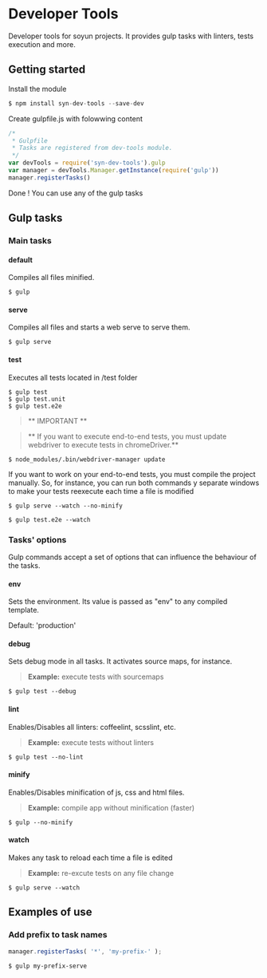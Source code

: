 # Developer Tools
Developer tools for soyun projects.
It provides gulp tasks with linters, tests execution and more.

## Getting started

Install the module
```javascript
$ npm install syn-dev-tools --save-dev
```

Create gulpfile.js with folowwing content
```javascript
/*
 * Gulpfile
 * Tasks are registered from dev-tools module.
 */
var devTools = require('syn-dev-tools').gulp
var manager = devTools.Manager.getInstance(require('gulp'))
manager.registerTasks()
```

Done ! You can use any of the gulp tasks

## Gulp tasks

### Main tasks

#### default
Compiles all files minified.
```
$ gulp
```

#### serve
Compiles all files and starts a web serve to serve them.
```
$ gulp serve
```

#### test
Executes all tests located in /test folder
```
$ gulp test
$ gulp test.unit
$ gulp test.e2e
```

> ** IMPORTANT **

> ** If you want to execute end-to-end tests, you must update webdriver to execute tests in chromeDriver.**
```
$ node_modules/.bin/webdriver-manager update
```

If you want to work on your end-to-end tests, you must compile the project manually.
So, for instance, you can run both commands y separate windows to make your tests
reexecute each time a file is modified
```
$ gulp serve --watch --no-minify
```
```
$ gulp test.e2e --watch
```

### Tasks' options
Gulp commands accept a set of options that can influence the behaviour of the tasks.

#### env
Sets the environment. Its value is passed as "env" to any compiled template.

Default: 'production'

#### debug
Sets debug mode in all tasks. It activates source maps, for instance.

> **Example:** execute tests with sourcemaps
```
$ gulp test --debug
```

#### lint
Enables/Disables all linters: coffeelint, scsslint, etc.
> **Example:** execute tests without linters
```
$ gulp test --no-lint
```

#### minify
Enables/Disables minification of js, css and html files.
> **Example:** compile app without minification (faster)
```
$ gulp --no-minify
```

#### watch
Makes any task to reload each time a file is edited
> **Example:** re-excute tests on any file change
```
$ gulp serve --watch
```


## Examples of use

### Add prefix to task names
```javascript
manager.registerTasks( '*', 'my-prefix-' );
```
```
$ gulp my-prefix-serve
```
